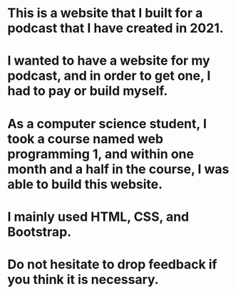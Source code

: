 # This is a website that I built for a podcast that I have created in 2021.
# I wanted to have a website for my podcast, and in order to get one, I had to pay or build myself.
# As a computer science student, I took a course named web programming 1, and within one month and a half in the course, I was able to build this website.
# I mainly used HTML, CSS, and Bootstrap.
# Do not hesitate to drop feedback if you think it is necessary.
